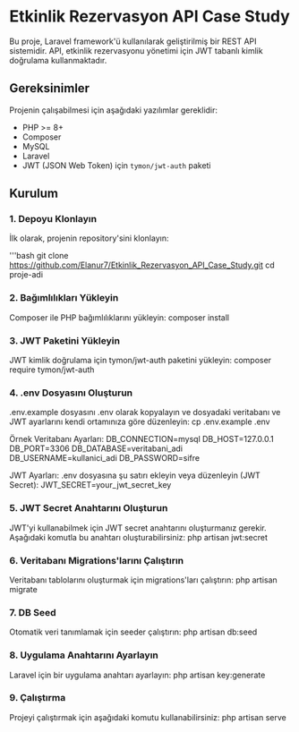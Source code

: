 # Etkinlik Rezervasyon API Case Study

Bu proje, Laravel framework'ü kullanılarak geliştirilmiş bir REST API sistemidir. API, etkinlik rezervasyonu yönetimi için JWT tabanlı kimlik doğrulama kullanmaktadır.

## Gereksinimler

Projenin çalışabilmesi için aşağıdaki yazılımlar gereklidir:
- PHP >= 8+
- Composer
- MySQL
- Laravel
- JWT (JSON Web Token) için `tymon/jwt-auth` paketi

## Kurulum

### 1. Depoyu Klonlayın

İlk olarak, projenin repository'sini klonlayın:

'''bash
git clone https://github.com/Elanur7/Etkinlik_Rezervasyon_API_Case_Study.git 
cd proje-adi

### 2. Bağımlılıkları Yükleyin
Composer ile PHP bağımlılıklarını yükleyin:
composer install

### 3. JWT Paketini Yükleyin
JWT kimlik doğrulama için tymon/jwt-auth paketini yükleyin:
composer require tymon/jwt-auth

### 4. .env Dosyasını Oluşturun
.env.example dosyasını .env olarak kopyalayın ve dosyadaki veritabanı ve JWT ayarlarını kendi ortamınıza göre düzenleyin:
cp .env.example .env

Örnek Veritabanı Ayarları:
DB_CONNECTION=mysql
DB_HOST=127.0.0.1
DB_PORT=3306
DB_DATABASE=veritabani_adi
DB_USERNAME=kullanici_adi
DB_PASSWORD=sifre

JWT Ayarları:
.env dosyasına şu satırı ekleyin veya düzenleyin (JWT Secret):
JWT_SECRET=your_jwt_secret_key

### 5. JWT Secret Anahtarını Oluşturun
JWT'yi kullanabilmek için JWT secret anahtarını oluşturmanız gerekir. Aşağıdaki komutla bu anahtarı oluşturabilirsiniz:
php artisan jwt:secret

### 6. Veritabanı Migrations'larını Çalıştırın
Veritabanı tablolarını oluşturmak için migrations'ları çalıştırın:
php artisan migrate

### 7. DB Seed
Otomatik veri tanımlamak için seeder çalıştırın:
php artisan db:seed

### 8. Uygulama Anahtarını Ayarlayın
Laravel için bir uygulama anahtarı ayarlayın:
php artisan key:generate

### 9. Çalıştırma
Projeyi çalıştırmak için aşağıdaki komutu kullanabilirsiniz:
php artisan serve
